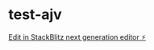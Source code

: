 # test-ajv

[Edit in StackBlitz next generation editor ⚡️](https://stackblitz.com/~/github.com/langyamu/test-ajv)